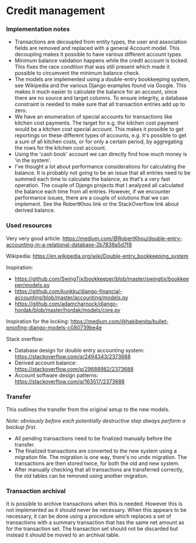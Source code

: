 # Credit management


### Implementation notes

* Transactions are decoupled from entity types, the user and association fields
  are removed and replaced with a general Account model. This decoupling makes
  it possible to have various different account types.
* Minimum balance validation happens while the credit account is locked. This
  fixes the race condition that was still present which made it possible to
  circumvent the minimum balance check.
* The models are implemented using a double-entry bookkeeping system, see
  Wikipedia and the various Django examples found via Google. This makes it
  much easier to calculate the balance for an account, since there are no
  source and target columns. To ensure integrity, a database constraint is
  needed to make sure that all transaction entries add up to zero.
* We have an enumeration of special accounts for transactions like kitchen cost
  payments. The target for e.g. the kitchen cost payment would be a kitchen
  cost special account. This makes it possible to get reportings on these
  different types of accounts, e.g. it's possible to get a sum of all kitchen
  costs, or for only a certain period, by aggregating the rows for the kitchen
  cost account.
* Using the 'cash book' account we can directly find how much money is 'in the
  system'.
* I've thought a lot about performance considerations for calculating the
  balance. It is probably not going to be an issue that all entries need to be
  summed each time to calculate the balance, as that's a very fast operation.
  The couple of Django projects that I analyzed all calculated the balance each
  time from all entries. However, if we encounter performance issues, there are
  a couple of solutions that we can implement. See the RobertKhou link or the
  StackOverflow link about derived balance.



### Used resources

Very very good article:
https://medium.com/@RobertKhou/double-entry-accounting-in-a-relational-database-2b7838a5d7f8

Wikipedia: https://en.wikipedia.org/wiki/Double-entry_bookkeeping_system

Inspiration:

* https://github.com/SwingTix/bookkeeper/blob/master/swingtix/bookkeeper/models.py
* https://github.com/kunkku/django-financial-accounting/blob/master/accounting/models.py
* https://github.com/adamcharnock/django-hordak/blob/master/hordak/models/core.py

Inspiration for the locking:
https://medium.com/@hakibenita/bullet-proofing-django-models-c080739be4e

Stack overflow:

* Database design for double entry accounting system: https://stackoverflow.com/q/2494343/2373688
* Derived account balance: https://stackoverflow.com/q/29688982/2373688
* Account software design patterns: https://stackoverflow.com/q/163517/2373688


### Transfer

This outlines the transfer from the original setup to the new models.

*Note: obviously before each potentially destructive step always perform a
backup first.*

* All pending transactions need to be finalized manually before the transfer.
* The finalized transactions are converted to the new system using a migration
file. The migration is one way, there's no undo migration. The transactions are
then stored twice, for both the old and new system.
* After manually checking that all transactions are transferred correctly, the
old tables can be removed using another migration.




### Transaction archival


It is possible to archive transactions when this is needed.
However this is not implemented as it should never be necessary.
When this appears to be necessary, it can be done using a procedure which replaces a set of transactions
with a summary transaction that has the same net amount as for the transaction set.
The transaction set should not be discarded but instead it should be moved to an archival table.

